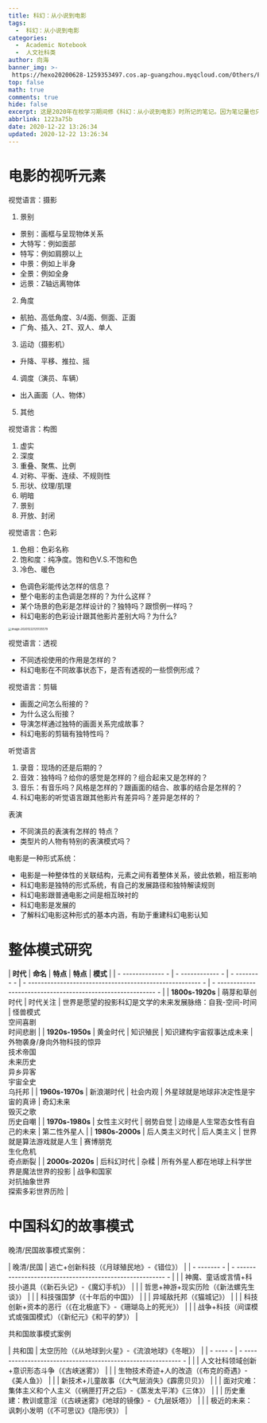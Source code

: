 ```yaml
---
title: 科幻：从小说到电影
tags:
  -  科幻：从小说到电影
categories:
  -  Academic Notebook
  -  人文社科类
author: 向海
banner_img: >-
 https://hexo20200628-1259353497.cos.ap-guangzhou.myqcloud.com/Others/Fluid/post/post2.jpg
top: false
math: true
comments: true
hide: false
excerpt: 这是2020年在校学习期间修《科幻：从小说到电影》时所记的笔记。因为笔记量也只有一点点，因此把所有的笔记放置于一篇文档当中，以便查阅。
abbrlink: 1223a75b
date: 2020-12-22 13:26:34
updated: 2020-12-22 13:26:34
---
```

# 电影的视听元素

视觉语言：摄影

1. 景别
 + 景别：画框与呈现物体关系
  + 大特写：例如面部
  + 特写：例如肩膀以上
  + 中景：例如上半身
  + 全景：例如全身
  + 远景：Z轴远离物体
2. 角度
 + 航拍、高低角度、3/4面、侧面、正面
 + 广角、插入、2T、双人、单人
3. 运动（摄影机）
 + 升降、平移、推拉、摇
4. 调度（演员、车辆）
 + 出入画面（人、物体）
5. 其他

视觉语言：构图

1. 虚实
2. 深度
3. 重叠、聚焦、比例
4. 对称、平衡、连续、不规则性
5. 形状、纹理/肌理
6. 明暗
7. 景别
8. 开放、封闭

视觉语言：色彩

1. 色相：色彩名称
2. 饱和度：纯净度。饱和色V.S.不饱和色
3. 冷色、暖色

+ 色调色彩能传达怎样的信息？
+ 整个电影的主色调是怎样的？为什么这样？
+ 某个场景的色彩是怎样设计的？独特吗？跟惯例一样吗？
+ 科幻电影的色彩设计跟其他影片差别大吗？为什么?

<img src="https://hexo20200628-1259353497.cos.ap-guangzhou.myqcloud.com/Articles/Academic_Notes/Others/image-20201222125135579.png" alt="image-20201222125135579" style="zoom: 40%;" />

视觉语言：透视	

+ 不同透视使用的作用是怎样的？
+ 科幻电影在不同故事状态下，是否有透视的一些惯例形成？

视觉语言：剪辑

+ 画面之间怎么衔接的？
+ 为什么这么衔接？
+ 导演怎样通过独特的画面关系完成故事？
+ 科幻电影的剪辑有独特性吗？

听觉语言

1. 录音：现场的还是后期的？
2. 音效：独特吗？给你的感觉是怎样的？组合起来又是怎样的？
3. 音乐：有音乐吗？风格是怎样的？跟画面的结合、故事的结合是怎样的？
4. 科幻电影的听觉语言跟其他影片有差异吗？差异是怎样的？

表演

+ 不同演员的表演有怎样的 特点？
+ 类型片的人物有特别的表演模式吗？

电影是一种形式系统：

+ 电影是一种整体性的关联结构，元素之间有着整体关系，彼此依赖，相互影响
+ 科幻电影是独特的形式系统，有自己的发展路径和独特解读规则
+ 科幻电影跟普通电影之间是相互映衬的
+ 科幻电影是发展的
+ 了解科幻电影这种形式的基本内涵，有助于重建科幻电影认知

# 整体模式研究

| **时代**  | **命名**  | **特点** | **特点**             | **模式**              |
|  - ------------- - |  - ------------ - |  - -------- - |  - ------------------------------------------------------ - |  - ---------------------------------------------------------- - |
| **1800s-1920s** | 萌芽和草创时代 | 时代关注 | 世界是愿望的投影科幻是文学的未来发展脉络：自我-空间-时间 | 怪兽模式<br />空间喜剧<br />时间悲剧       |
| **1920s-1950s** | 黄金时代  | 知识殖民 | 知识建构宇宙叙事达成未来         | 外物袭身/身向外物科技的惊异<br />技术帝国<br />未来历史<br />异乡异客<br />宇宙全史<br />乌托邦 |
| **1960s-1970s** | 新浪潮时代  | 社会内观 | 外星球就是地球非决定性是宇宙的真谛      | 奇幻未来<br />毁灭之歌<br />历史自嘲       |
| **1970s-1980s** | 女性主义时代 | 弱势自觉 | 边缘是人生常态女性有自己的未来       | 第二性外星人             |
| **1980s-2000s** | 后人类主义时代 | 后人类主义 | 世界就是算法游戏就是人生         | 赛博朋克<br />生化危机<br />奇点断裂       |
| **2000s-2020s** | 后科幻时代  | 杂糅  | 所有外星人都在地球上科学世界是魔法世界的投影    | 战争和国家<br />对抗抽象世界<br />探索多彩世界历险   |

# 中国科幻的故事模式

晚清/民国故事模式案例：

| 晚清/民国 | 逃亡+创新科技（《月球殖民地》-《错位》）     |
|  - ------- - |  - ------------------------------------------------------- - |
|   | 神魔、童话或言情+科技小道具（《新石头记》-《魔幻手机》） |
|   | 哲思+神游+现实历险（《新法螺先生谈》）     |
|   | 科技强国梦（《十年后的中国》）       |
|   | 异域敌托邦（《猫城记》）         |
|   | 科技创新+资本的恶行（《在北极底下》-《珊瑚岛上的死光》） |
|   | 战争+科技（间谍模式或强国模式）（《新纪元》《和平的梦》） |

共和国故事模式案例

| 共和国 | 太空历险（《从地球到火星》-《流浪地球》《冬眠》）   |
|  - ---- - |  - ---------------------------------------------------------- - |
|  | 人文社科领域创新+意识形态斗争（《古峡迷雾》）    |
|  | 生物技术奇迹+人的改造（《布克的奇遇》-《美人鱼》）   |
|  | 新技术+儿童故事（《大气层消失》《霹雳贝贝》）    |
|  | 面对灾难：集体主义和个人主义（《祸匣打开之后》-《蒸发太平洋》《三体》） |
|  | 历史重建：教训或意淫（《古峡迷雾》《地球的镜像》-《九层妖塔》） |
|  | 极近的未来：讽刺小发明（《不可思议》《隐形侠》）    |